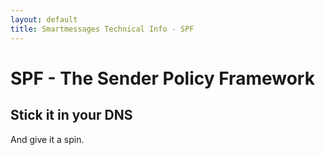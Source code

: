 ```yaml
---
layout: default
title: Smartmessages Technical Info - SPF
---
```

# SPF - The Sender Policy Framework

## Stick it in your DNS

And give it a spin.